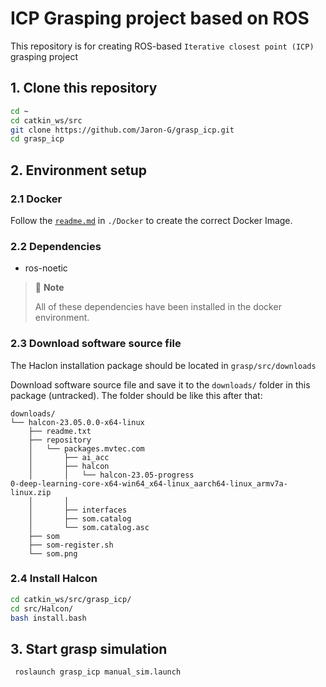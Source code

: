 # ICP Grasping project based on ROS
This repository is for creating ROS-based `Iterative closest point (ICP)`  grasping project

## 1. Clone this repository

```bash
cd ~
cd catkin_ws/src
git clone https://github.com/Jaron-G/grasp_icp.git
cd grasp_icp
```
## 2. Environment setup

### 2.1 Docker
Follow the [`readme.md`](./Docker/readme.md) in `./Docker` to create the correct Docker Image. 
### 2.2 Dependencies
- ros-noetic

> :memo: **Note**
>
> All of these dependencies have been installed in the docker environment.


### 2.3 Download software source file
The Haclon installation package should be located in `grasp/src/downloads`

Download software source file and save it to the `downloads/` folder in this package (untracked). The folder should be like this after that:

```bash{.line-numbers}
downloads/
└── halcon-23.05.0.0-x64-linux
    ├── readme.txt
    ├── repository
    │   └── packages.mvtec.com
    │       ├── ai_acc
    │       ├── halcon
    │       │   └── halcon-23.05-progress
0-deep-learning-core-x64-win64_x64-linux_aarch64-linux_armv7a-linux.zip
    │       │
    │       ├── interfaces
    │       ├── som.catalog
    │       └── som.catalog.asc
    ├── som
    ├── som-register.sh
    └── som.png
```
 ### 2.4 Install Halcon

```bash
cd catkin_ws/src/grasp_icp/
cd src/Halcon/
bash install.bash
```

## 3. Start grasp simulation
```bash
 roslaunch grasp_icp manual_sim.launch 
```
